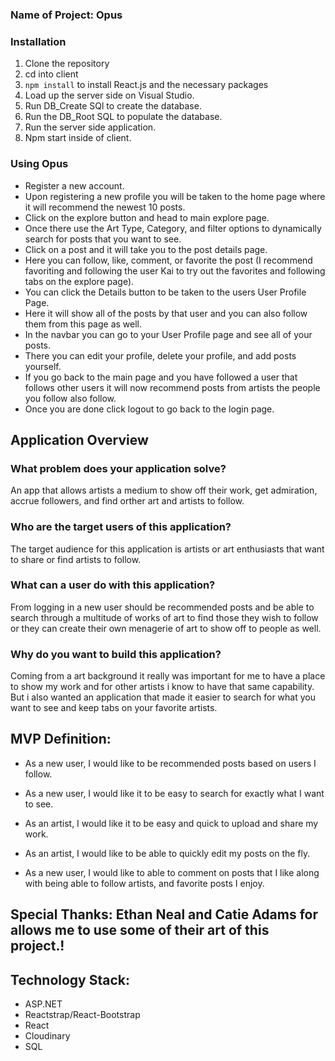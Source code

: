 ### Name of Project: Opus





### Installation

1. Clone the repository
2. cd into client
3. `npm install` to install React.js and the necessary packages
4. Load up the server side on Visual Studio.
5. Run DB_Create SQl to create the database.
6. Run the DB_Root SQL to populate the database.
7. Run the server side application.
8. Npm start inside of client.

### Using Opus

- Register a new account.
- Upon registering a new profile you will be taken to the home page where it will recommend the newest 10 posts.
- Click on the explore button and head to main explore page.
- Once there use the Art Type, Category, and filter options to dynamically search for posts that you want to see.
- Click on a post and it will take you to the post details page.
- Here you can follow, like, comment, or favorite the post (I recommend favoriting and following the user Kai to try out the favorites and following tabs on the explore page).
- You can click the Details button to be taken to the users User Profile Page.
- Here it will show all of the posts by that user and you can also follow them from this page as well.
- In the navbar you can go to your User Profile page and see all of your posts.
- There you can edit your profile, delete your profile, and add posts yourself.
- If you go back to the main page and you have followed a user that follows other users it will now recommend posts from artists the people you follow also follow.
- Once you are done click logout to go back to the login page.




## Application Overview


### What problem does your application solve? 

An app that allows artists a medium to show off their work, get admiration, accrue followers, and find orther art and artists to follow.

### Who are the target users of this application? 

The target audience for this application is artists or art enthusiasts that want to share or find artists to follow.  

### What can a user do with this application? 

From logging in a new user should be recommended posts and be able to search through a multitude of works of art to find those they wish to follow or they can create their own menagerie of art to show off to people as well.

### Why do you want to build this application? 

Coming from a art background it really was important for me to have a place to show my work and for other artists i know to have that same capability. But i also wanted an application that made it easier to search for what you want to see and keep tabs on your favorite artists.



## MVP Definition: 

* As a new user, I would like to be recommended posts based on users I follow.

* As a new user, I would like it to be easy to search for exactly what I want to see.

* As an artist, I would like it to be easy and quick to upload and share my work.

* As an artist, I would like to be able to quickly edit my posts on the fly.

* As a new user, I would like to able to comment on posts that I like along with being able to follow artists, and favorite posts I enjoy.





## Special Thanks: Ethan Neal and Catie Adams for allows me to use some of their art of this project.!

## Technology Stack: 
* ASP.NET
* Reactstrap/React-Bootstrap
* React
* Cloudinary
* SQL


